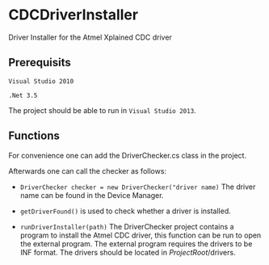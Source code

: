 CDCDriverInstaller
==================

Driver Installer for the Atmel Xplained CDC driver

## Prerequisits ##
`Visual Studio 2010`

`.Net 3.5`

The project should be able to run in `Visual Studio 2013`.

## Functions ##
For convenience one can add the DriverChecker.cs class in the project.

Afterwards one can call the checker as follows:
* `DriverChecker checker = new DriverChecker("driver name)`
The driver name can be found in the Device Manager.

* `getDriverFound()`  is used to check whether a driver is installed.

* `runDriverInstaller(path)` The DriverChecker project contains a program to install the Atmel CDC driver, this function can be run to open the external program.
The external program requires the drivers to be INF format. The drivers should be located in *ProjectRoot*/drivers.
